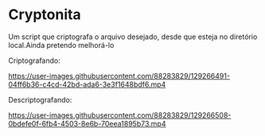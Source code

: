 # Cryptonita
Um script que criptografa o arquivo desejado, desde que esteja no diretório local.Ainda pretendo melhorá-lo


Criptografando: 


https://user-images.githubusercontent.com/88283829/129266491-04ff6b36-c4cd-42bd-ada6-3e3f1648bdf6.mp4


Descriptografando:


https://user-images.githubusercontent.com/88283829/129266508-0bdefe0f-6fb4-4503-8e6b-70eea1895b73.mp4


